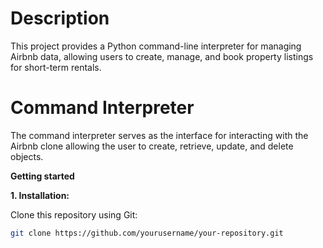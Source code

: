 
# Description 

This project provides a Python command-line interpreter for managing Airbnb data, allowing users to create, manage, and book property listings for short-term rentals.

# Command Interpreter

The command interpreter serves as the interface for interacting with the Airbnb clone allowing the user to create, retrieve, update, and delete  objects. 

**Getting started**

**1. Installation:**

Clone this repository using Git:
```bash
git clone https://github.com/yourusername/your-repository.git
